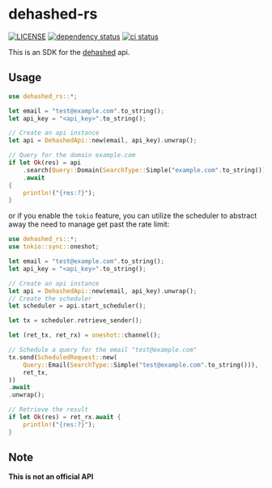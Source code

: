 # dehashed-rs

[![LICENSE](https://img.shields.io/github/license/myOmikron/dehashed-rs?color=blue)](LICENSE)
[![dependency status](https://deps.rs/repo/github/myOmikron/dehashed-rs/status.svg)](https://deps.rs/repo/github/myOmikron/dehashed-rs)
[![ci status](https://img.shields.io/github/actions/workflow/status/myOmikron/dehashed-rs/linux.yml?label=CI)](https://github.com/myOmikron/dehashed-rs/actions/workflows/linux.yml)

This is an SDK for the [dehashed](https://dehashed.com/) api.

## Usage

```rs
use dehashed_rs::*;

let email = "test@example.com".to_string();
let api_key = "<api_key>".to_string();

// Create an api instance
let api = DehashedApi::new(email, api_key).unwrap();

// Query for the domain example.com
if let Ok(res) = api
    .search(Query::Domain(SearchType::Simple("example.com".to_string())))
    .await
{
    println!("{res:?}");
}
```

or if you enable the `tokio` feature, you can utilize the scheduler to abstract
away the need to manage get past the rate limit:

```rs
use dehashed_rs::*;
use tokio::sync::oneshot;

let email = "test@example.com".to_string();
let api_key = "<api_key>".to_string();

// Create an api instance
let api = DehashedApi::new(email, api_key).unwrap();
// Create the scheduler
let scheduler = api.start_scheduler();

let tx = scheduler.retrieve_sender();

let (ret_tx, ret_rx) = oneshot::channel();

// Schedule a query for the email "test@example.com"
tx.send(ScheduledRequest::new(
    Query::Email(SearchType::Simple("test@example.com".to_string())),
    ret_tx, 
))
.await
.unwrap();

// Retrieve the result
if let Ok(res) = ret_rx.await {
    println!("{res:?}");
}
```

## Note

**This is not an official API**
